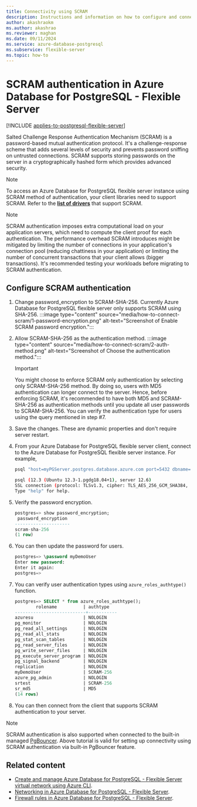 ```yaml
---
title: Connectivity using SCRAM
description: Instructions and information on how to configure and connect using SCRAM in Azure Database for PostgreSQL - Flexible Server.
author: akashraokm
ms.author: akashrao
ms.reviewer: maghan
ms.date: 09/11/2024
ms.service: azure-database-postgresql
ms.subservice: flexible-server
ms.topic: how-to
---
```


# SCRAM authentication in Azure Database for PostgreSQL - Flexible Server

[!INCLUDE [applies-to-postgresql-flexible-server](~/reusable-content/ce-skilling/azure/includes/postgresql/includes/applies-to-postgresql-flexible-server.md)]

Salted Challenge Response Authentication Mechanism (SCRAM) is a password-based mutual authentication protocol. It's a challenge-response scheme that adds several levels of security and prevents password sniffing on untrusted connections. SCRAM supports storing passwords on the server in a cryptographically hashed form which provides advanced security.

> [!NOTE]  
> To access an Azure Database for PostgreSQL flexible server instance using SCRAM method of authentication, your client libraries need to support SCRAM. Refer to the **[list of drivers](https://wiki.postgresql.org/wiki/List_of_drivers)** that support SCRAM.

> [!NOTE]  
> SCRAM authentication imposes extra computational load on your application servers, which need to compute the client proof for each authentication. The performance overhead SCRAM introduces might be mitigated by limiting the number of connections in your application's connection pool (reducing chattiness in your application) or limiting the number of concurrent transactions that your client allows (bigger transactions). It's recommended testing your workloads before migrating to SCRAM authentication.

## Configure SCRAM authentication

1. Change password_encryption to SCRAM-SHA-256. Currently Azure Database for PostgreSQL flexible server only supports SCRAM using SHA-256.
        :::image type="content" source="media/how-to-connect-scram/1-password-encryption.png" alt-text="Screenshot of Enable SCRAM password encryption.":::
1. Allow SCRAM-SHA-256 as the authentication method.
        :::image type="content" source="media/how-to-connect-scram/2-auth-method.png" alt-text="Screenshot of Choose the authentication method."::: 
    > [!IMPORTANT]  
    > You might choose to enforce SCRAM only authentication by selecting only SCRAM-SHA-256 method. By doing so, users with MD5 authentication can longer connect to the server. Hence, before enforcing SCRAM, it's recommended to have both MD5 and SCRAM-SHA-256 as authentication methods until you update all user passwords to SCRAM-SHA-256. You can verify the authentication type for users using the query mentioned in step #7.
1. Save the changes. These are dynamic properties and don't require server restart.
1. From your Azure Database for PostgreSQL flexible server client, connect to the Azure Database for PostgreSQL flexible server instance. For example,

    ```bash
    psql "host=myPGServer.postgres.database.azure.com port=5432 dbname=postgres user=myDemoUser password=<password> sslmode=require"

    psql (12.3 (Ubuntu 12.3-1.pgdg18.04+1), server 12.6)
    SSL connection (protocol: TLSv1.3, cipher: TLS_AES_256_GCM_SHA384, bits: 256, compression: off)
    Type "help" for help.
    ```

1. Verify the password encryption.

    ```sql
    postgres=> show password_encryption;
     password_encryption
    ---------------------
    scram-sha-256
    (1 row)
    ```

1. You can then update the password for users.

    ```sql
    postgres=> \password myDemoUser
    Enter new password:
    Enter it again:
    postgres=>
    ```

1. You can verify user authentication types using `azure_roles_authtype()` function.

    ```sql
    postgres=> SELECT * from azure_roles_authtype();
            rolename          | authtype
    ---------------------------+-----------
    azuresu                   | NOLOGIN
    pg_monitor                | NOLOGIN
    pg_read_all_settings      | NOLOGIN
    pg_read_all_stats         | NOLOGIN
    pg_stat_scan_tables       | NOLOGIN
    pg_read_server_files      | NOLOGIN
    pg_write_server_files     | NOLOGIN
    pg_execute_server_program | NOLOGIN
    pg_signal_backend         | NOLOGIN
    replication               | NOLOGIN
    myDemoUser                | SCRAM-256
    azure_pg_admin            | NOLOGIN
    srtest                    | SCRAM-256
    sr_md5                    | MD5
    (14 rows)
    ```

1. You can then connect from the client that supports SCRAM authentication to your server.

> [!NOTE]  
> SCRAM authentication is also supported when connected to the built-in managed [PgBouncer](concepts-pgbouncer.md). Above tutorial is valid for setting up connectivity using SCRAM authentication via built-in PgBouncer feature.

## Related content

- [Create and manage Azure Database for PostgreSQL - Flexible Server virtual network using Azure CLI](how-to-manage-virtual-network-cli.md).
- [Networking in Azure Database for PostgreSQL - Flexible Server](concepts-networking-private.md).
- [Firewall rules in Azure Database for PostgreSQL - Flexible Server](concepts-networking-public.md#firewall-rules).
